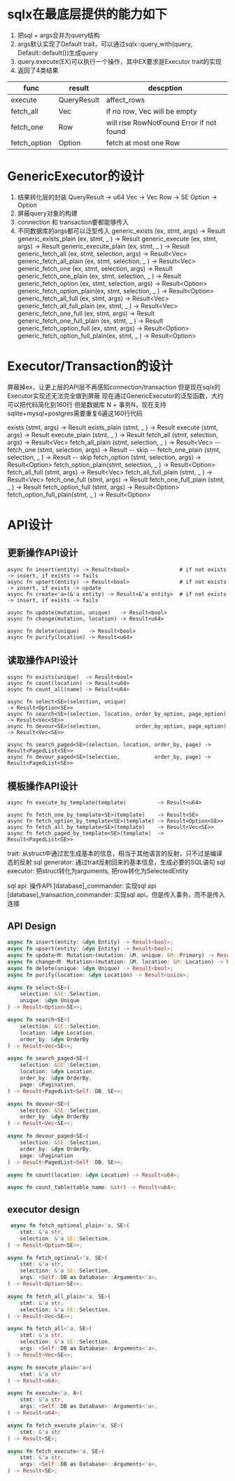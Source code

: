 # sqlx在最底层提供的能力如下
1. 把sql + args合并为query结构
2. args默认实现了Default trait，可以通过sqlx::query_with(query, Default::default())生成query
3. query.execute(EX)可以执行一个操作，其中EX要求是Executor trait的实现  
4. 返回了4类结果

| func         | result      | descption                                |
|--------------|-------------|------------------------------------------|
| execute      | QueryResult | affect_rows                              |
| fetch_all    | Vec<Row>    | if no row, Vec will be empty             |
| fetch_one    | Row         | will rise RowNotFound Error if not found |
| fetch_option | Option<Row> | fetch at most one Row                    |


# GenericExecutor的设计
1. 结果转化层的封装
QueryResult -> u64
Vec<Row>    -> Vec<SE>
Row         -> SE
Option<Row> -> Option<SE>
2. 屏蔽query对象的构建
3. connection 和 transaction要都能够传入
4. 不同数据库的args都可以泛型传入
generic_exists            (ex, stmt, args) -> Result<bool>
generic_exists_plain      (ex, stmt, _   ) -> Result<bool>
generic_execute           (ex, stmt, args) -> Result<u64>
generic_execute_plain     (ex, stmt, _   ) -> Result<u64>
generic_fetch_all         (ex, stmt, selection, args) -> Result<Vec<SE>>
generic_fetch_all_plain   (ex, stmt, selection, _   ) -> Result<Vec<SE>>
generic_fetch_one         (ex, stmt, selection, args) -> Result<SE>
generic_fetch_one_plain   (ex, stmt, selection, _   ) -> Result<SE>
generic_fetch_option      (ex, stmt, selection, args) -> Result<Option<SE>>
generic_fetch_option_plain(ex, stmt, selection, _   ) -> Result<Option<SE>>
generic_fetch_all_full         (ex, stmt, args) -> Result<Vec<SE>>
generic_fetch_all_full_plain   (ex, stmt, _   ) -> Result<Vec<SE>>
generic_fetch_one_full         (ex, stmt, args) -> Result<SE>
generic_fetch_one_full_plain   (ex, stmt, _   ) -> Result<SE>
generic_fetch_option_full      (ex, stmt, args) -> Result<Option<SE>>
generic_fetch_option_full_plain(ex, stmt, _   ) -> Result<Option<SE>>

# Executor/Transaction的设计
屏蔽掉ex，让更上层的API层不再感知connection/transaction
但是现在sqlx的Executor实现还无法完全做到屏蔽
现在通过GenericExecutor的泛型函数，大约可以把代码简化到160行
但是数据库 N + 事务N，现在支持sqlite+mysql+postgres需要重复6遍这160行代码  

exists            (stmt, args) -> Result<bool>
exists_plain      (stmt, _   ) -> Result<bool>
execute           (stmt, args) -> Result<u64>
execute_plain     (stmt, _   ) -> Result<u64>
fetch_all         (stmt, selection, args) -> Result<Vec<SE>>
fetch_all_plain   (stmt, selection, _   ) -> Result<Vec<SE>>
-- fetch_one         (stmt, selection, args) -> Result<SE> -- skip
-- fetch_one_plain   (stmt, selection, _   ) -> Result<SE> -- skip
fetch_option      (stmt, selection, args) -> Result<Option<SE>>
fetch_option_plain(stmt, selection, _   ) -> Result<Option<SE>>
fetch_all_full         (stmt, args) -> Result<Vec<SE>>
fetch_all_full_plain   (stmt, _   ) -> Result<Vec<SE>>
fetch_one_full         (stmt, args) -> Result<SE>
fetch_one_full_plain   (stmt, _   ) -> Result<SE>
fetch_option_full      (stmt, args) -> Result<Option<SE>>
fetch_option_full_plain(stmt, _   ) -> Result<Option<SE>>






# API设计

## 更新操作API设计
```
async fn insert(entity) -> Result<bool>                # if not exists -> insert, if exists -> fails   
async fn upsert(entity) -> Result<bool>                # if not exists -> insert, if exists -> update  
async fn create<'a>(&'a entity) -> Result<&'a entity>  # if not exists -> insert, if exists -> fails  

async fn update(mutation, unique)   -> Result<bool> 
async fn change(mutation, location) -> Result<u64>
    
async fn delete(unique)   -> Result<bool>
async fn purify(location) -> Result<u64>
```


## 读取操作API设计
```
async fn exists(unique)  -> Result<bool>
async fn count(location) -> Result<u64>
async fn count_all(name) -> Result<u64>

async fn select<SE>(selection, unique)                                 -> Result<Option<SE>>
async fn search<SE>(selection, location, order_by_option, page_option) -> Result<Vec<SE>>
async fn devour<SE>(selection,           order_by_option, page_option) -> Result<Vec<SE>>

async fn search_paged<SE>(selection, location, order_by, page) -> Result<PagedList<SE>>
async fn devour_paged<SE>(selection,           order_by, page) -> Result<PagedList<SE>>
```

## 模板操作API设计
```
async fn execute_by_template(template)          -> Result<u64>

async fn fetch_one_by_template<SE>(template)    -> Result<SE>
async fn fetch_option_by_template<SE>(template) -> Result<Option<SE>>
async fn fetch_all_by_template<SE>(template)    -> Result<Vec<SE>>
async fn fetch_paged_by_template<SE>(template)  -> Result<PagedList<SE>>
```



trait: 从struct中通过宏生成基本的信息，相当于其他语言的反射，只不过是编译态的反射
sql generator: 通过trait反射回来的基本信息，生成必要的SQL语句
sql executor: 把struct转化为arguments, 把row转化为SelectedEntity

sql api: 操作API
\[database\]_commander: 实现sql api
\[database\]_transaction_commander: 实现sql api，但是传入事务，而不是传入连接 


## API Design

```rust
async fn insert(entity: &dyn Entity) -> Result<bool>;
async fn upsert(entity: &dyn Entity) -> Result<bool>;
async fn update<M: Mutation>(mutation: &M, unique: &M::Primary) -> Result<bool>;
async fn change<M: Mutation>(mutation: &M, location: &M::Location) -> Result<bool>;
async fn delete(unique: &dyn Unique) -> Result<bool>;
async fn purify(location: &dyn Location) -> Result<usize>;
```

```rust
async fn select<SE>(
    selection: &SE::Selection, 
    unique: &dyn Unique
) -> Result<Option<SE>>;

async fn search<SE>(
    selection: &SE::Selection, 
    location: &dyn Location, 
    order_by: &dyn OrderBy
) -> Result<Vec<SE>>;

async fn search_paged<SE>(
    selection: &SE::Selection,
    location: &dyn Location,
    order_by: &dyn OrderBy,
    page: &Pagination,
) -> Result<PagedList<Self::DB, SE>>;

async fn devour<SE>(
    selection: &SE::Selection, 
    order_by: &dyn OrderBy
) -> Result<Vec<SE>>;

async fn devour_paged<SE>(
    selection: &SE::Selection, 
    order_by: &dyn OrderBy, 
    page: &Pagination
) -> Result<PagedList<Self::DB, SE>>;

async fn count(location: &dyn Location) -> Result<u64>;

async fn count_table(table_name: &str) -> Result<u64>;

```



## executor design
```rust
 async fn fetch_optional_plain<'a, SE>(
    stmt: &'a str,
    selection: &'a SE::Selection,
) -> Result<Option<SE>>;

async fn fetch_optional<'a, SE>(
    stmt: &'a str,
    selection: &'a SE::Selection,
    args: <Self::DB as Database>::Arguments<'a>,
) -> Result<Option<SE>>;

async fn fetch_all_plain<'a, SE>(
    stmt: &'a str,
    selection: &'a SE::Selection,
) -> Result<Vec<SE>>;

async fn fetch_all<'a, SE>(
    stmt: &'a str,
    selection: &'a SE::Selection,
    args: <Self::DB as Database>::Arguments<'a>,
) -> Result<Vec<SE>>;

async fn execute_plain<'a>(
    stmt: &'a str
) -> Result<u64>;

async fn execute<'a, A>(
    stmt: &'a str,
    args: <Self::DB as Database>::Arguments<'a>,
) -> Result<u64>;

async fn fetch_execute_plain<'a, SE>(
    stmt: &'a str
) -> Result<SE>;

async fn fetch_execute<'a, SE>(
    stmt: &'a str,
    args: <Self::DB as Database>::Arguments<'a>,
) -> Result<SE>;
```
